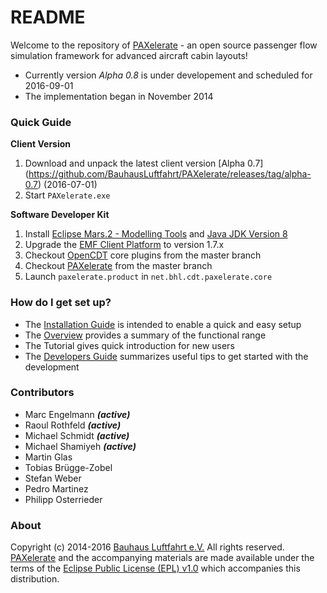 ﻿# README #

Welcome to the repository of [PAXelerate](http://www.paxelerate.com) - an open source passenger flow simulation framework for advanced aircraft cabin layouts! 

* Currently version *Alpha 0.8* is under developement and scheduled for 2016-09-01
* The implementation began in November 2014


### Quick Guide ###

**Client Version**

1. Download and unpack the latest client version [Alpha 0.7] (https://github.com/BauhausLuftfahrt/PAXelerate/releases/tag/alpha-0.7) (2016-07-01)
2. Start `PAXelerate.exe`

**Software Developer Kit**

1. Install [Eclipse Mars.2 - Modelling Tools](http://www.eclipse.org/downloads/) and [Java JDK Version 8](http://www.oracle.com/technetwork/java/javase/downloads/index.html)
2. Upgrade the [EMF Client Platform](http://www.eclipse.org/ecp/download.html) to version 1.7.x 
3. Checkout [OpenCDT](http://bitbucket.org/opencdt/opencdt) core plugins from the master branch
4. Checkout [PAXelerate](http://github.com/BauhausLuftfahrt/PAXelerate) from the master branch
5. Launch `paxelerate.product` in `net.bhl.cdt.paxelerate.core`


### How do I get set up? ###

* The [Installation Guide](documentation/wiki/installation.md) is intended to enable a quick and easy setup 
* The [Overview](documentation/wiki/overview.md) provides a summary of the functional range
* The Tutorial gives quick introduction for new users
* The [Developers Guide](documentation/wiki/developer.md) summarizes useful tips to get started with the development

### Contributors ###

* Marc Engelmann ***(active)***
* Raoul Rothfeld ***(active)***
* Michael Schmidt ***(active)***
* Michael Shamiyeh ***(active)***
* Martin Glas 
* Tobias Brügge-Zobel
* Stefan Weber
* Pedro Martinez
* Philipp Osterrieder

### About ###

Copyright (c) 2014-2016 [Bauhaus Luftfahrt e.V.](http://www.bauhaus-luftfahrt.net/?set_language=en) All rights reserved. [PAXelerate](http://www.paxelerate.com) and the accompanying materials are made available under the terms of the [Eclipse Public License (EPL) v1.0](http://www.eclipse.org/legal/epl-v10.html) which accompanies this distribution.
